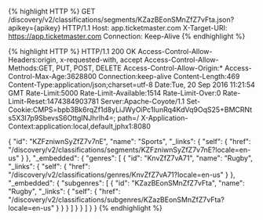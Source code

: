 {% highlight HTTP %}
GET /discovery/v2/classifications/segments/KZazBEonSMnZfZ7vFta.json?apikey={apikey} HTTP/1.1
Host: app.ticketmaster.com
X-Target-URI: https://app.ticketmaster.com
Connection: Keep-Alive
{% endhighlight %}

{% highlight HTTP %}
HTTP/1.1 200 OK
Access-Control-Allow-Headers:origin, x-requested-with, accept
Access-Control-Allow-Methods:GET, PUT, POST, DELETE
Access-Control-Allow-Origin:*
Access-Control-Max-Age:3628800
Connection:keep-alive
Content-Length:469
Content-Type:application/json;charset=utf-8
Date:Tue, 20 Sep 2016 11:21:54 GMT
Rate-Limit:5000
Rate-Limit-Available:1514
Rate-Limit-Over:0
Rate-Limit-Reset:1474384903781
Server:Apache-Coyote/1.1
Set-Cookie:CMPS=bpb3Bk6rqZf1d8yLiJWyOiPc1IunRq4KdVq9OqS25+BMCRNts5X3I7p9SbevsS6OttgINJhrlh4=; path=/
X-Application-Context:application:local,default,jphx1:8080

{
  "id": "KZFzniwnSyZfZ7v7nE",
  "name": "Sports",
  "_links": {
    "self": {
      "href": "/discovery/v2/classifications/segments/KZFzniwnSyZfZ7v7nE?locale=en-us"
    }
  },
  "_embedded": {
    "genres": [
      {
        "id": "KnvZfZ7vA71",
        "name": "Rugby",
        "_links": {
          "self": {
            "href": "/discovery/v2/classifications/genres/KnvZfZ7vA71?locale=en-us"
          }
        },
        "_embedded": {
          "subgenres": [
            {
              "id": "KZazBEonSMnZfZ7vFta",
              "name": "Rugby",
              "_links": {
                "self": {
                  "href": "/discovery/v2/classifications/subgenres/KZazBEonSMnZfZ7vFta?locale=en-us"
                }
              }
            }
          ]
        }
      }
    ]
  }
}
{% endhighlight %}